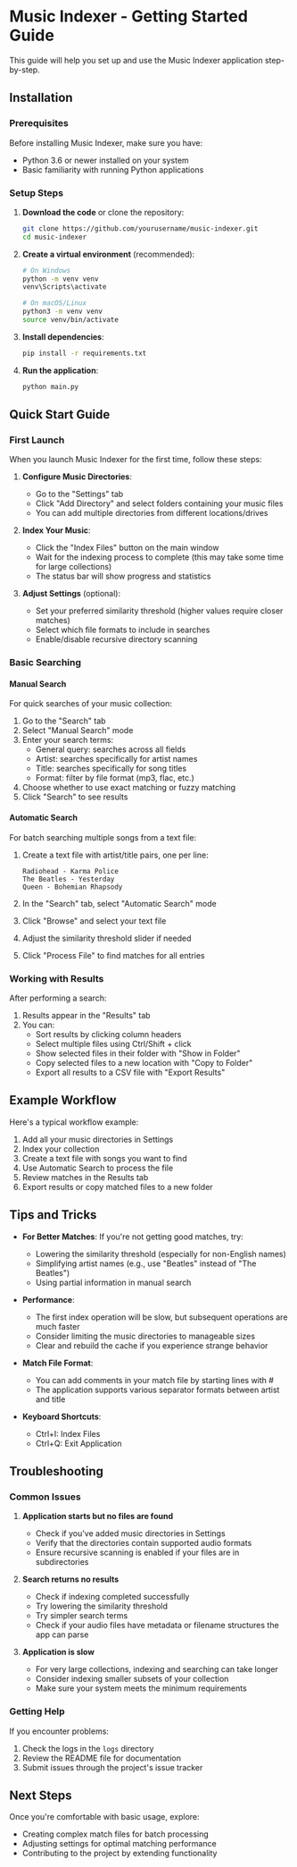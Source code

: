 # Music Indexer - Getting Started Guide

This guide will help you set up and use the Music Indexer application step-by-step.

## Installation

### Prerequisites

Before installing Music Indexer, make sure you have:

- Python 3.6 or newer installed on your system
- Basic familiarity with running Python applications

### Setup Steps

1. **Download the code** or clone the repository:
   ```bash
   git clone https://github.com/yourusername/music-indexer.git
   cd music-indexer
   ```

2. **Create a virtual environment** (recommended):
   ```bash
   # On Windows
   python -m venv venv
   venv\Scripts\activate

   # On macOS/Linux
   python3 -m venv venv
   source venv/bin/activate
   ```

3. **Install dependencies**:
   ```bash
   pip install -r requirements.txt
   ```

4. **Run the application**:
   ```bash
   python main.py
   ```

## Quick Start Guide

### First Launch

When you launch Music Indexer for the first time, follow these steps:

1. **Configure Music Directories**:
   - Go to the "Settings" tab
   - Click "Add Directory" and select folders containing your music files
   - You can add multiple directories from different locations/drives

2. **Index Your Music**:
   - Click the "Index Files" button on the main window
   - Wait for the indexing process to complete (this may take some time for large collections)
   - The status bar will show progress and statistics

3. **Adjust Settings** (optional):
   - Set your preferred similarity threshold (higher values require closer matches)
   - Select which file formats to include in searches
   - Enable/disable recursive directory scanning

### Basic Searching

#### Manual Search

For quick searches of your music collection:

1. Go to the "Search" tab
2. Select "Manual Search" mode
3. Enter your search terms:
   - General query: searches across all fields
   - Artist: searches specifically for artist names
   - Title: searches specifically for song titles
   - Format: filter by file format (mp3, flac, etc.)
4. Choose whether to use exact matching or fuzzy matching
5. Click "Search" to see results

#### Automatic Search

For batch searching multiple songs from a text file:

1. Create a text file with artist/title pairs, one per line:
   ```
   Radiohead - Karma Police
   The Beatles - Yesterday
   Queen - Bohemian Rhapsody
   ```

2. In the "Search" tab, select "Automatic Search" mode
3. Click "Browse" and select your text file
4. Adjust the similarity threshold slider if needed
5. Click "Process File" to find matches for all entries

### Working with Results

After performing a search:

1. Results appear in the "Results" tab
2. You can:
   - Sort results by clicking column headers
   - Select multiple files using Ctrl/Shift + click
   - Show selected files in their folder with "Show in Folder"
   - Copy selected files to a new location with "Copy to Folder"
   - Export all results to a CSV file with "Export Results"

## Example Workflow

Here's a typical workflow example:

1. Add all your music directories in Settings
2. Index your collection
3. Create a text file with songs you want to find
4. Use Automatic Search to process the file
5. Review matches in the Results tab
6. Export results or copy matched files to a new folder

## Tips and Tricks

- **For Better Matches**: If you're not getting good matches, try:
  - Lowering the similarity threshold (especially for non-English names)
  - Simplifying artist names (e.g., use "Beatles" instead of "The Beatles")
  - Using partial information in manual search

- **Performance**: 
  - The first index operation will be slow, but subsequent operations are much faster
  - Consider limiting the music directories to manageable sizes
  - Clear and rebuild the cache if you experience strange behavior

- **Match File Format**:
  - You can add comments in your match file by starting lines with #
  - The application supports various separator formats between artist and title

- **Keyboard Shortcuts**:
  - Ctrl+I: Index Files
  - Ctrl+Q: Exit Application

## Troubleshooting

### Common Issues

1. **Application starts but no files are found**
   - Check if you've added music directories in Settings
   - Verify that the directories contain supported audio formats
   - Ensure recursive scanning is enabled if your files are in subdirectories

2. **Search returns no results**
   - Check if indexing completed successfully
   - Try lowering the similarity threshold
   - Try simpler search terms
   - Check if your audio files have metadata or filename structures the app can parse

3. **Application is slow**
   - For very large collections, indexing and searching can take longer
   - Consider indexing smaller subsets of your collection
   - Make sure your system meets the minimum requirements

### Getting Help

If you encounter problems:

1. Check the logs in the `logs` directory
2. Review the README file for documentation
3. Submit issues through the project's issue tracker

## Next Steps

Once you're comfortable with basic usage, explore:

- Creating complex match files for batch processing
- Adjusting settings for optimal matching performance
- Contributing to the project by extending functionality
